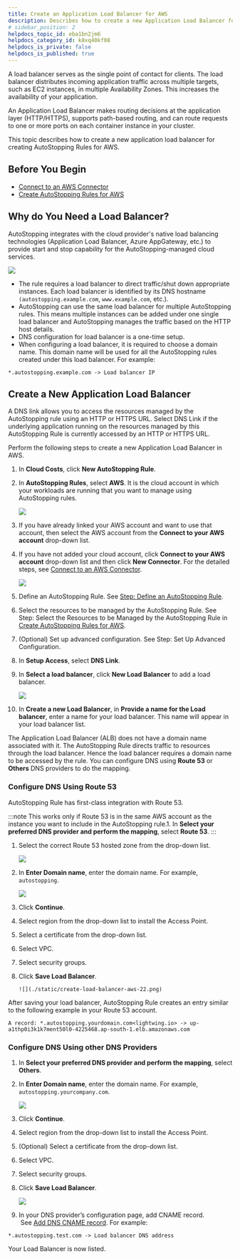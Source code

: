 ```yaml
---
title: Create an Application Load Balancer for AWS
description: Describes how to create a new Application Load Balancer for AWS.
# sidebar_position: 2
helpdocs_topic_id: eba1bn2jm6
helpdocs_category_id: k8xq40kf08
helpdocs_is_private: false
helpdocs_is_published: true
---
```


A load balancer serves as the single point of contact for clients. The load balancer distributes incoming application traffic across multiple targets, such as EC2 instances, in multiple Availability Zones. This increases the availability of your application.

An Application Load Balancer makes routing decisions at the application layer (HTTP/HTTPS), supports path-based routing, and can route requests to one or more ports on each container instance in your cluster.


This topic describes how to create a new application load balancer for creating AutoStopping Rules for AWS. 


## Before You Begin

* [Connect to an AWS Connector](/docs/cloud-cost-management/2-use-cloud-cost-management/1-optimize-cloud-costs-with-intelligent-cloud-auto-stopping-rules/1-add-connectors/connect-to-an-aws-connector.md)
* [Create AutoStopping Rules for AWS](/docs/cloud-cost-management/2-use-cloud-cost-management/1-optimize-cloud-costs-with-intelligent-cloud-auto-stopping-rules/3-create-auto-stopping-rules/create-autostopping-rules-aws.md)

## Why do You Need a Load Balancer?

AutoStopping integrates with the cloud provider's native load balancing technologies (Application Load Balancer, Azure AppGateway, etc.) to provide start and stop capability for the AutoStopping-managed cloud services.

  ![](./static/create-load-balancer-aws-14.png)

* The rule requires a load balancer to direct traffic/shut down appropriate instances. Each load balancer is identified by its DNS hostname `(autostopping.example.com`, `www.example.com`, etc.).
* AutoStopping can use the same load balancer for multiple AutoStopping rules. This means multiple instances can be added under one single load balancer and AutoStopping manages the traffic based on the HTTP host details.
* DNS configuration for load balancer is a one-time setup.
* When configuring a load balancer, it is required to choose a domain name. This domain name will be used for all the AutoStopping rules created under this load balancer. For example:  
  

```
*.autostopping.example.com -> Load balancer IP
```

## Create a New Application Load Balancer

A DNS link allows you to access the resources managed by the AutoStopping rule using an HTTP or HTTPS URL. Select DNS Link if the underlying application running on the resources managed by this AutoStopping Rule is currently accessed by an HTTP or HTTPS URL.

Perform the following steps to create a new Application Load Balancer in AWS.

1. In **Cloud Costs**, click **New AutoStopping Rule**.

2. In **AutoStopping Rules**, select **AWS**. It is the cloud account in which your workloads are running that you want to manage using AutoStopping rules.
   
     ![](./static/create-load-balancer-aws-15.png)
3. If you have already linked your AWS account and want to use that account, then select the AWS account from the **Connect to your AWS account** drop-down list.
4. If you have not added your cloud account, click **Connect to your AWS account** drop-down list and then click **New Connector**. For the detailed steps, see [Connect to an AWS Connector](/docs/cloud-cost-management/2-use-cloud-cost-management/1-optimize-cloud-costs-with-intelligent-cloud-auto-stopping-rules/1-add-connectors/connect-to-an-aws-connector.md).
   
     ![](./static/create-load-balancer-aws-17.png)
5. Define an AutoStopping Rule. See [Step: Define an AutoStopping Rule](/docs/cloud-cost-management/2-use-cloud-cost-management/1-optimize-cloud-costs-with-intelligent-cloud-auto-stopping-rules/1-add-connectors/1-auto-stopping-rules.md).
6. Select the resources to be managed by the AutoStopping Rule. See Step: Select the Resources to be Managed by the AutoStopping Rule in [Create AutoStopping Rules for AWS](/docs/cloud-cost-management/2-use-cloud-cost-management/1-optimize-cloud-costs-with-intelligent-cloud-auto-stopping-rules/3-create-auto-stopping-rules/create-autostopping-rules-aws.md).
7. (Optional) Set up advanced configuration. See Step: Set Up Advanced Configuration.
8. In **Setup Access**, select **DNS Link**.
9.  In **Select a load balancer**, click **New Load Balancer** to add a load balancer.
     
	  ![](./static/create-load-balancer-aws-19.png)
10. In **Create a new Load Balancer**, in **Provide a name for the Load balancer**, enter a name for your load balancer. This name will appear in your load balancer list.

The Application Load Balancer (ALB) does not have a domain name associated with it. The AutoStopping Rule directs traffic to resources through the load balancer. Hence the load balancer requires a domain name to be accessed by the rule. You can configure DNS using **Route 53** or **Others** DNS providers to do the mapping.

### Configure DNS Using Route 53

AutoStopping Rule has first-class integration with Route 53. 


:::note
This works only if Route 53 is in the same AWS account as the instance you want to include in the AutoStopping rule.1. In **Select your preferred DNS provider and perform the mapping**, select **Route 53**.
:::
1. Select the correct Route 53 hosted zone from the drop-down list.
   
     ![](./static/create-load-balancer-aws-20.png)
2. In **Enter Domain name**, enter the domain name. For example, `autostopping`.
   
     ![](./static/create-load-balancer-aws-21.png)
3. Click **Continue**.
4. Select region from the drop-down list to install the Access Point.
5. Select a certificate from the drop-down list.
6. Select VPC.
7. Select security groups.
8. Click **Save Load Balancer**.
     
	   ![](./static/create-load-balancer-aws-22.png)
	 
After saving your load balancer, AutoStopping Rule creates an entry similar to the following example in your Route 53 account.  
  

```
A record: *.autostopping.yourdomain.com<lightwing.io> -> up-a1thp0i3k1k7ment50l0-4225468.ap-south-1.elb.amazonaws.com
```

### Configure DNS Using other DNS Providers

1. In **Select your preferred DNS provider and perform the mapping**, select **Others**.
2. In **Enter Domain name**, enter the domain name. For example, `autostopping.yourcompany.com`.
   
     ![](./static/create-load-balancer-aws-23.png)
3. Click **Continue**.
4. Select region from the drop-down list to install the Access Point.
5. (Optional) Select a certificate from the drop-down list.
6. Select VPC.
7. Select security groups.
8. Click **Save Load Balancer**.
   
     ![](./static/create-load-balancer-aws-24.png)
9.  In your DNS provider’s configuration page, add CNAME record.  See [Add DNS CNAME record](https://docs.aws.amazon.com/managedservices/latest/ctexguide/ex-dirserv-cname-record-add-col.html). For example:  
  

```
*.autostopping.test.com -> Load balancer DNS address
```

Your Load Balancer is now listed.

